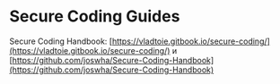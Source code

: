 # Secure Coding Guides

Secure Coding Handbook: [https://vladtoie.gitbook.io/secure-coding/](https://vladtoie.gitbook.io/secure-coding/) и [https://github.com/joswha/Secure-Coding-Handbook](https://github.com/joswha/Secure-Coding-Handbook)
